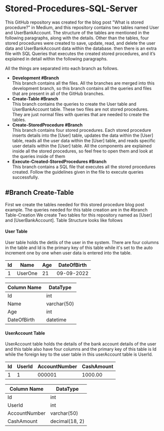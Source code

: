 # Stored-Procedures-SQL-Server
This GitHub repository was created for the blog post "What is stored procedure?" in Medium, and this repository 
contains two tables named User and UserBankAccount. The structure of the tables are mentioned in the following paragraphs, 
along with the details. Other than the tables, four stored procedures were created to save, update, read, and delete the 
user data and UserBankAccount data within the database. then there is an extra file with SQL Queries that executes the created 
stored procedures, and it’s explained in detail within the following paragraphs.

All the things are separated into each branch as follows.

<ul>
  <li><b>Development #Branch</b></li>
  This branch contains all the files. All the branches are merged into this development branch, so this branch 
  contains all the queries and files that are present in all of the GitHub branches.
  
  <li><b>Create-Table #Branch</b></li>
  This branch contains the queries to create the User table and UserBankAccount table. These two files are not stored procedures. 
  They are just normal files with queries that are needed to create the tables.
  
  <li><b>Create-StoredProcedure #Branch</b></li>
  This branch contains four stored procedures. Each stored procedure inserts details into the [User] table, updates 
  the data within the [User] table, reads all the user data within the [User] table, and reads specific user     
  details within the [User] table. All the components are explained inside all the stored procedures, so feel free to 
  open them and look at the queries inside of them
  <li><b>Execute-Created-StoredProcedures #Branch</b></li>
  This branch contains a SQL file that executes all the stored procedures created. Follow the guidelines given in the 
  file to execute queries successfully.
</ul>


## #Branch Create-Table
First we create the tables needed for this stored procedure blog post example.
The queries needed for this table creation are in the #branch Table-Creation
We create Two tables for this repository named as [User] and [UserBankAccount].
Table Structure looks like follows

<h4>User Table</h4>
User table holds the detils of the user in the system. There are four columns in the table 
and Id is the primary key of this table while it's set to the auto increment one by one when 
user data is entered into the table.

| Id  | Name    | Age| DateOfBirth |
|-----|---------|----|-------------|
|   1 | UserOne |  21| 09-09-2022  |

|Column Name | DataType |
|------------|----------|
|Id          |      int |
|Name      |      varchar(50) |
|Age | int |
|DateOfBirth | datetime |

<h4>UserAccount Table</h4>
UserAccount table holds the details of the bank account details of the user and this table also 
have four columns and the primary key of this table is Id while the foreign key to the user table 
in this userAccount table is UserId.

| Id | UserId | AccountNumber | CashAmount |
|----|--------|---------------|------------|
|   1|       1|         000001|     1000.00|

|Column Name | DataType |
|------------|----------|
|Id          |      int |
|UserId      |      int |
|AccountNumber | varchar(50) |
|CashAmount | decimal(18, 2) |

